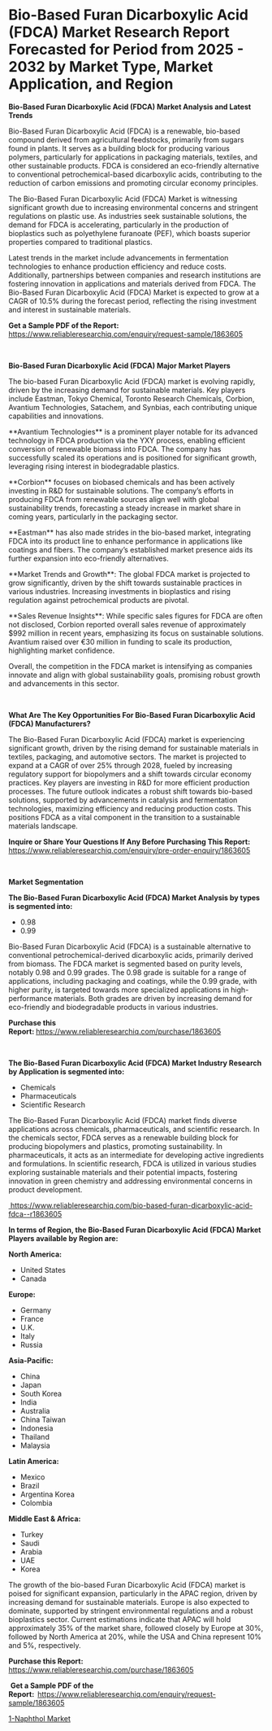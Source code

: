 <p><h1>Bio-Based Furan Dicarboxylic Acid (FDCA) Market Research Report Forecasted for Period from 2025 -  2032 by Market Type, Market Application, and Region</h1></p><p><strong>Bio-Based Furan Dicarboxylic Acid (FDCA) Market Analysis and Latest Trends</strong></p>
<p><p>Bio-Based Furan Dicarboxylic Acid (FDCA) is a renewable, bio-based compound derived from agricultural feedstocks, primarily from sugars found in plants. It serves as a building block for producing various polymers, particularly for applications in packaging materials, textiles, and other sustainable products. FDCA is considered an eco-friendly alternative to conventional petrochemical-based dicarboxylic acids, contributing to the reduction of carbon emissions and promoting circular economy principles.</p><p>The Bio-Based Furan Dicarboxylic Acid (FDCA) Market is witnessing significant growth due to increasing environmental concerns and stringent regulations on plastic use. As industries seek sustainable solutions, the demand for FDCA is accelerating, particularly in the production of bioplastics such as polyethylene furanoate (PEF), which boasts superior properties compared to traditional plastics. </p><p>Latest trends in the market include advancements in fermentation technologies to enhance production efficiency and reduce costs. Additionally, partnerships between companies and research institutions are fostering innovation in applications and materials derived from FDCA. The Bio-Based Furan Dicarboxylic Acid (FDCA) Market is expected to grow at a CAGR of 10.5% during the forecast period, reflecting the rising investment and interest in sustainable materials.</p></p>
<p><strong>Get a Sample PDF of the Report:&nbsp;</strong> <a href="https://www.reliableresearchiq.com/enquiry/request-sample/1863605?utm_campaign=2207&utm_medium=2&utm_source=Github&utm_content=ia&utm_term=04022025&utm_id=bio-based-furan-dicarboxylic-acid-fdca">https://www.reliableresearchiq.com/enquiry/request-sample/1863605</a></p>
<p>&nbsp;</p>
<p><strong>Bio-Based Furan Dicarboxylic Acid (FDCA) Major Market Players</strong></p>
<p><p>The bio-based Furan Dicarboxylic Acid (FDCA) market is evolving rapidly, driven by the increasing demand for sustainable materials. Key players include Eastman, Tokyo Chemical, Toronto Research Chemicals, Corbion, Avantium Technologies, Satachem, and Synbias, each contributing unique capabilities and innovations.</p><p>**Avantium Technologies** is a prominent player notable for its advanced technology in FDCA production via the YXY process, enabling efficient conversion of renewable biomass into FDCA. The company has successfully scaled its operations and is positioned for significant growth, leveraging rising interest in biodegradable plastics.</p><p>**Corbion** focuses on biobased chemicals and has been actively investing in R&D for sustainable solutions. The company’s efforts in producing FDCA from renewable sources align well with global sustainability trends, forecasting a steady increase in market share in coming years, particularly in the packaging sector.</p><p>**Eastman** has also made strides in the bio-based market, integrating FDCA into its product line to enhance performance in applications like coatings and fibers. The company’s established market presence aids its further expansion into eco-friendly alternatives.</p><p>**Market Trends and Growth**: The global FDCA market is projected to grow significantly, driven by the shift towards sustainable practices in various industries. Increasing investments in bioplastics and rising regulation against petrochemical products are pivotal.</p><p>**Sales Revenue Insights**: While specific sales figures for FDCA are often not disclosed, Corbion reported overall sales revenue of approximately $992 million in recent years, emphasizing its focus on sustainable solutions. Avantium raised over €30 million in funding to scale its production, highlighting market confidence.</p><p>Overall, the competition in the FDCA market is intensifying as companies innovate and align with global sustainability goals, promising robust growth and advancements in this sector.</p></p>
<p>&nbsp;</p>
<p><strong>What Are The Key Opportunities For Bio-Based Furan Dicarboxylic Acid (FDCA) Manufacturers?</strong></p>
<p><p>The Bio-Based Furan Dicarboxylic Acid (FDCA) market is experiencing significant growth, driven by the rising demand for sustainable materials in textiles, packaging, and automotive sectors. The market is projected to expand at a CAGR of over 25% through 2028, fueled by increasing regulatory support for biopolymers and a shift towards circular economy practices. Key players are investing in R&D for more efficient production processes. The future outlook indicates a robust shift towards bio-based solutions, supported by advancements in catalysis and fermentation technologies, maximizing efficiency and reducing production costs. This positions FDCA as a vital component in the transition to a sustainable materials landscape.</p></p>
<p><strong>Inquire or Share Your Questions If Any Before Purchasing This Report:</strong> <a href="https://www.reliableresearchiq.com/enquiry/pre-order-enquiry/1863605?utm_campaign=2207&utm_medium=2&utm_source=Github&utm_content=ia&utm_term=04022025&utm_id=bio-based-furan-dicarboxylic-acid-fdca">https://www.reliableresearchiq.com/enquiry/pre-order-enquiry/1863605</a></p>
<p>&nbsp;</p>
<p><strong>Market Segmentation</strong></p>
<p><strong>The Bio-Based Furan Dicarboxylic Acid (FDCA) Market Analysis by types is segmented into:</strong></p>
<p><ul><li>0.98</li><li>0.99</li></ul></p>
<p><p>Bio-Based Furan Dicarboxylic Acid (FDCA) is a sustainable alternative to conventional petrochemical-derived dicarboxylic acids, primarily derived from biomass. The FDCA market is segmented based on purity levels, notably 0.98 and 0.99 grades. The 0.98 grade is suitable for a range of applications, including packaging and coatings, while the 0.99 grade, with higher purity, is targeted towards more specialized applications in high-performance materials. Both grades are driven by increasing demand for eco-friendly and biodegradable products in various industries.</p></p>
<p><strong>Purchase this Report:&nbsp;</strong><a href="https://www.reliableresearchiq.com/purchase/1863605?utm_campaign=2207&utm_medium=2&utm_source=Github&utm_content=ia&utm_term=04022025&utm_id=bio-based-furan-dicarboxylic-acid-fdca">https://www.reliableresearchiq.com/purchase/1863605</a></p>
<p>&nbsp;</p>
<p><strong>The Bio-Based Furan Dicarboxylic Acid (FDCA) Market Industry Research by Application is segmented into:</strong></p>
<p><ul><li>Chemicals</li><li>Pharmaceuticals</li><li>Scientific Research</li></ul></p>
<p><p>The Bio-Based Furan Dicarboxylic Acid (FDCA) market finds diverse applications across chemicals, pharmaceuticals, and scientific research. In the chemicals sector, FDCA serves as a renewable building block for producing biopolymers and plastics, promoting sustainability. In pharmaceuticals, it acts as an intermediate for developing active ingredients and formulations. In scientific research, FDCA is utilized in various studies exploring sustainable materials and their potential impacts, fostering innovation in green chemistry and addressing environmental concerns in product development.</p></p>
<p><a href="https://www.reliableresearchiq.com/bio-based-furan-dicarboxylic-acid-fdca--r1863605?utm_campaign=2207&utm_medium=2&utm_source=Github&utm_content=ia&utm_term=04022025&utm_id=bio-based-furan-dicarboxylic-acid-fdca">&nbsp;https://www.reliableresearchiq.com/bio-based-furan-dicarboxylic-acid-fdca--r1863605</a></p>
<p><strong>In terms of Region, the Bio-Based Furan Dicarboxylic Acid (FDCA) Market Players available by Region are:</strong></p>
<p>
    <p> <strong> North America: </strong>
        <ul>
            <li>United States</li>
            <li>Canada</li>
        </ul>
        </p> 
    <p> <strong> Europe: </strong>
        <ul>
            <li>Germany</li>
            <li>France</li>
            <li>U.K.</li>
            <li>Italy</li>
            <li>Russia</li>
        </ul>
        </p> 
    <p> <strong> Asia-Pacific: </strong>
        <ul>
            <li>China</li>
            <li>Japan</li>
            <li>South Korea</li>
            <li>India</li>
            <li>Australia</li>
            <li>China Taiwan</li>
            <li>Indonesia</li>
            <li>Thailand</li>
            <li>Malaysia</li>
        </ul>
        </p> 
    <p> <strong> Latin America: </strong>
        <ul>
            <li>Mexico</li>
            <li>Brazil</li>
            <li>Argentina Korea</li>
            <li>Colombia</li>
        </ul>
        </p> 
    <p> <strong> Middle East & Africa: </strong>
        <ul>
            <li>Turkey</li>
            <li>Saudi</li>
            <li>Arabia</li>
            <li>UAE</li>
            <li>Korea</li>
        </ul>
    </p>
    </p>
<p><p>The growth of the bio-based Furan Dicarboxylic Acid (FDCA) market is poised for significant expansion, particularly in the APAC region, driven by increasing demand for sustainable materials. Europe is also expected to dominate, supported by stringent environmental regulations and a robust bioplastics sector. Current estimations indicate that APAC will hold approximately 35% of the market share, followed closely by Europe at 30%, followed by North America at 20%, while the USA and China represent 10% and 5%, respectively.</p></p>
<p><strong>Purchase this Report: </strong><a href="https://www.reliableresearchiq.com/purchase/1863605?utm_campaign=2207&utm_medium=2&utm_source=Github&utm_content=ia&utm_term=04022025&utm_id=bio-based-furan-dicarboxylic-acid-fdca">https://www.reliableresearchiq.com/purchase/1863605</a></p>
<p>&nbsp;<strong>Get a Sample PDF of the Report:&nbsp;&nbsp;</strong><a href="https://www.reliableresearchiq.com/enquiry/request-sample/1863605?utm_campaign=2207&utm_medium=2&utm_source=Github&utm_content=ia&utm_term=04022025&utm_id=bio-based-furan-dicarboxylic-acid-fdca">https://www.reliableresearchiq.com/enquiry/request-sample/1863605</a></p>
<p><strong></strong></p>
<p><p><a href="https://github.com/dmitriyvo6rog/Market-Research-Report-List-1/blob/main/1-naphthol-market.md?utm_campaign=2207&utm_medium=2&utm_source=Github&utm_content=ia&utm_term=04022025&utm_id=bio-based-furan-dicarboxylic-acid-fdca">1-Naphthol Market</a></p></p>